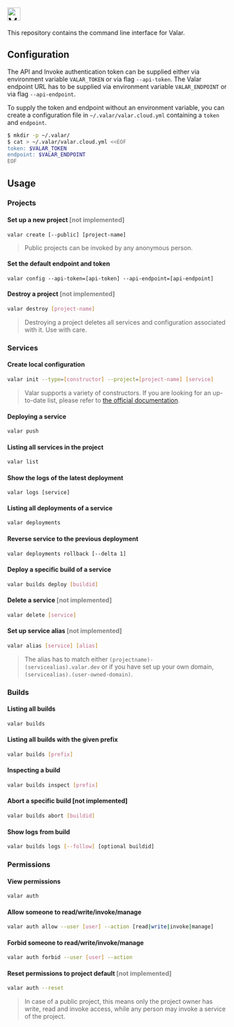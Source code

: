 # <img alt="Valar CLI" src="https://user-images.githubusercontent.com/3391295/80893874-701c1500-8cd6-11ea-8805-e9bcb5196b0a.png" height="30">

This repository contains the command line interface for Valar.

## Configuration

The API and Invoke authentication token can be supplied either via environment variable `VALAR_TOKEN` or via flag `--api-token`. The Valar endpoint URL has to be supplied via environment variable `VALAR_ENDPOINT` or via flag `--api-endpoint`.

To supply the token and endpoint without an environment variable, you can create a configuration file in `~/.valar/valar.cloud.yml` containing a `token` and `endpoint`.

```bash
$ mkdir -p ~/.valar/
$ cat > ~/.valar/valar.cloud.yml <<EOF
token: $VALAR_TOKEN
endpoint: $VALAR_ENDPOINT
EOF
```

## Usage

### Projects

#### Set up a new project <span style="color: grey">[not implemented]</span>
```
valar create [--public] [project-name]
```
> Public projects can be invoked by any anonymous person.
#### Set the default endpoint and token
```
valar config --api-token=[api-token] --api-endpoint=[api-endpoint]
```
#### Destroy a project <span style="color: grey">[not implemented]</span>
```bash
valar destroy [project-name]
```
> Destroying a project deletes all services and configuration associated with it. Use with care.
### Services
#### Create local configuration
```bash
valar init --type=[constructor] --project=[project-name] [service]
```
> Valar supports a variety of constructors. If you are looking for an up-to-date list, please refer to [the official documentation](https://docs.valar.dev).
#### Deploying a service
```bash
valar push
```
#### Listing all services in the project
```bash
valar list
```
#### Show the logs of the latest deployment
```
valar logs [service]
```
#### Listing all deployments of a service 
```bash
valar deployments
```
#### Reverse service to the previous deployment
```bash
valar deployments rollback [--delta 1]
```
#### Deploy a specific build of a service 
```bash
valar builds deploy [buildid]
```
#### Delete a service <span style="color: grey">[not implemented]</span>
```bash
valar delete [service]
```
#### Set up service alias <span style="color: grey">[not implemented]</span>
```bash
valar alias [service] [alias]
```
> The alias has to match either `(projectname)-(servicealias).valar.dev` or if you have set up your own domain, `(servicealias).(user-owned-domain)`.

### Builds

#### Listing all builds
```bash
valar builds
```
#### Listing all builds with the given prefix
```bash
valar builds [prefix]
```
#### Inspecting a build
```bash
valar builds inspect [prefix]
```
#### Abort a specific build [not implemented]
```bash
valar builds abort [buildid]
```
#### Show logs from build 
```bash
valar builds logs [--follow] [optional buildid]
```
### Permissions
#### View permissions 
```bash
valar auth
```
#### Allow someone to read/write/invoke/manage
```bash
valar auth allow --user [user] --action [read|write|invoke|manage]
```
#### Forbid someone to read/write/invoke/manage
```bash
valar auth forbid --user [user] --action
```
#### Reset permissions to project default <span style="color: grey">[not implemented]</span>
```bash
valar auth --reset
```

> In case of a public project, this means only the project owner has write, read and invoke access, while any person may invoke a service of the project.
